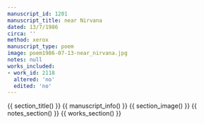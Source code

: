 ```yaml
---
manuscript_id: 1201
manuscript_title: near Nirvana
dated: 13/7/1986
circa: ''
method: xerox
manuscript_type: poem
image: poem1986-07-13-near_nirvana.jpg
notes: null
works_included:
- work_id: 2118
  altered: 'no'
  edited: 'no'
---
```


{{ section_title() }}
{{ manuscript_info() }}
{{ section_image() }}
{{ notes_section() }}
{{ works_section() }}
